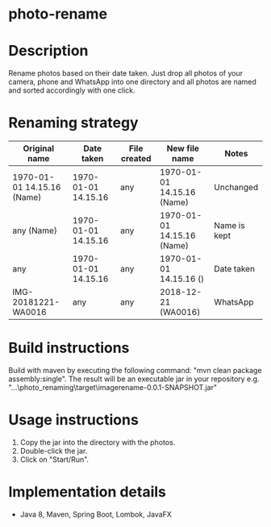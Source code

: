 # photo-rename
# Description
Rename photos based on their date taken. Just drop all photos of your camera, phone and WhatsApp into one directory and all photos are named and sorted accordingly with one click.

# Renaming strategy
| Original name              | Date taken          | File created |  New file name              | Notes         |
| ---------------------------| ------------------- | ------------ | --------------------------- | ------------- |
| 1970-01-01 14.15.16 (Name) | 1970-01-01 14.15.16 | any          | 1970-01-01 14.15.16 (Name)  | Unchanged     |
| any (Name)                 | 1970-01-01 14.15.16 | any          | 1970-01-01 14.15.16 (Name)  | Name is kept  |
| any                        | 1970-01-01 14.15.16 | any          | 1970-01-01 14.15.16 ()      | Date taken    |
| IMG-20181221-WA0016        | any                 | any          | 2018-12-21 (WA0016)         | WhatsApp      |

# Build instructions
Build with maven by executing the following command: "mvn clean package assembly:single".
The result will be an executable jar in your repository e.g. "...\photo_renaming\target\imagerename-0.0.1-SNAPSHOT.jar"

# Usage instructions
1. Copy the jar into the directory with the photos.
2. Double-click the jar.
3. Click on "Start/Run".

# Implementation details
* Java 8, Maven, Spring Boot, Lombok, JavaFX